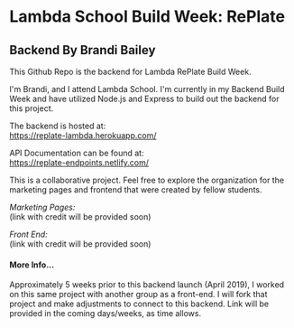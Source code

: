 # Lambda School Build Week: RePlate    
## Backend By Brandi Bailey
This Github Repo is the backend for Lambda RePlate Build Week.

I'm Brandi, and I attend Lambda School.  I'm currently in my Backend Build Week and have utilized Node.js and Express to build out the backend for this project.

The backend is hosted at:  
https://replate-lambda.herokuapp.com/

API Documentation can be found at:  
https://replate-endpoints.netlify.com/

This is a collaborative project.  Feel free to explore the organization for the marketing pages and frontend that were created by fellow students.  

*Marketing Pages:*  
(link with credit will be provided soon)

*Front End:*   
(link with credit will be provided soon)

#### More Info...

Approximately 5 weeks prior to this backend launch (April 2019), I worked on this same project with another group as a front-end.  I will fork that project and make adjustments to connect to this backend.  Link will be provided in the coming days/weeks, as time allows.
